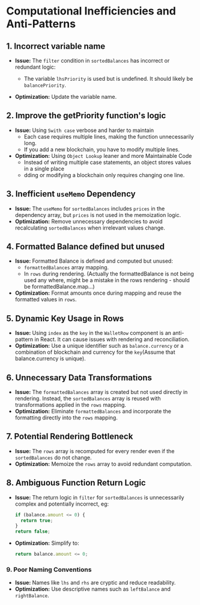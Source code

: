 # Computational Inefficiencies and Anti-Patterns

## 1. **Incorrect variable name**

- **Issue:** The `filter` condition in `sortedBalances` has incorrect or redundant logic:

  - The variable `lhsPriority` is used but is undefined. It should likely be `balancePriority`.

- **Optimization:** Update the variable name.

## 2. Improve the getPriority function's logic

- **Issue:** Using `Swith case` verbose and harder to maintain
  - Each case requires multiple lines, making the function unnecessarily long.
  - If you add a new blockchain, you have to modify multiple lines.
- **Optimization:** Using `Object Lookup` leaner and more Maintainable Code
  - Instead of writing multiple case statements, an object stores values in a single place
  - dding or modifying a blockchain only requires changing one line.

## 3. **Inefficient `useMemo` Dependency**

- **Issue:** The `useMemo` for `sortedBalances` includes `prices` in the dependency array, but `prices` is not used in the memoization logic.
- **Optimization:** Remove unnecessary dependencies to avoid recalculating `sortedBalances` when irrelevant values change.

## 4. **Formatted Balance defined but unused**

- **Issue:** Formatted Balance is defined and computed but unused:
  - `formattedBalances` array mapping.
  - In `rows` during rendering. (Actually the formattedBalance is not being used any where, might be a mistake in the rows rendering - should be formattedBalance.map...)
- **Optimization:** Format amounts once during mapping and reuse the formatted values in `rows`.

## 5. **Dynamic Key Usage in Rows**

- **Issue:** Using `index` as the `key` in the `WalletRow` component is an anti-pattern in React. It can cause issues with rendering and reconciliation.
- **Optimization:** Use a unique identifier such as `balance.currency` or a combination of blockchain and currency for the `key`(Assume that balance.currency is unique).

## 6. **Unnecessary Data Transformations**

- **Issue:** The `formattedBalances` array is created but not used directly in rendering. Instead, the `sortedBalances` array is reused with transformations applied in the `rows` mapping.
- **Optimization:** Eliminate `formattedBalances` and incorporate the formatting directly into the `rows` mapping.

## 7. **Potential Rendering Bottleneck**

- **Issue:** The `rows` array is recomputed for every render even if the `sortedBalances` do not change.
- **Optimization:** Memoize the `rows` array to avoid redundant computation.

## 8. **Ambiguous Function Return Logic**

- **Issue:** The return logic in `filter` for `sortedBalances` is unnecessarily complex and potentially incorrect, eg:
  ```typescript
  if (balance.amount <= 0) {
    return true;
  }
  return false;
  ```
- **Optimization:** Simplify to:
  ```typescript
  return balance.amount <= 0;
  ```

### 9. Poor Naming Conventions

- **Issue:** Names like `lhs` and `rhs` are cryptic and reduce readability.
- **Optimization:** Use descriptive names such as `leftBalance` and `rightBalance`.
